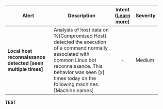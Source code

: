 |Alert|Description|Intent ([Learn more](#intentions))|Severity|
|----|----|:----:|--|
|**Local host reconnaissance detected [seen multiple times]**|Analysis of host data on %{Compromised Host} detected the execution of a command normally associated with common Linux bot reconnaissance. This behavior was seen [x] times today on the following machines: [Machine names]|-|Medium|
**TEST**
